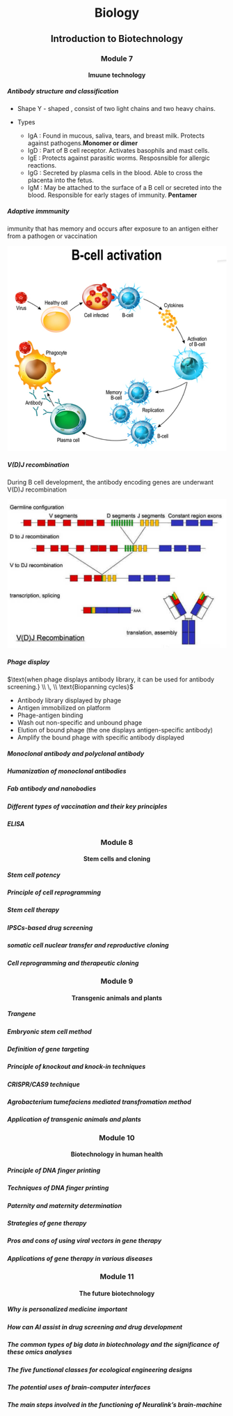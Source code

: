 # $$\text{Biology}$$

## $$\text{Introduction to Biotechnology}$$

### $$\text{Module 7}$$

#### $$\text{Imuune technology}$$

##### $\text{Antibody structure and classification}$

- $\text{Shape}$
  Y - shaped , consist of two light chains and two heavy chains.

- $\text{Types}$
  - IgA : Found in mucous, saliva, tears, and breast milk. Protects against pathogens.**Monomer or dimer**
  - IgD : Part of B cell receptor. Activates basophils and mast cells.
  - IgE : Protects against parasitic worms. Resposnsible for allergic reactions.
  - IgG : Secreted by plasma cells in the blood. Able to cross the placenta into the fetus.
  - IgM : May be attached to the surface of a B cell or secreted into the blood. Responsible for early stages of immunity. **Pentamer**

##### $\text{Adaptive immmunity}$

$\text{immunity that has memory and occurs after exposure to an antigen either from a pathogen or vaccination}$

![alt text](.\Biology_image\image.png)

##### $\text{V(D)J recombination}$

$\text{During B cell development, the antibody encoding genes are underwant V(D)J recombination}$

![alt text](.\Biology_image\image2.png)

##### $\text{Phage display}$

$\text{when phage displays antibody library, it can be used for antibody screening.}
\\
\,
\\
\text{Biopanning cycles}$

- Antibody library displayed by phage
- Antigen immobilized on platform
- Phage-antigen binding
- Wash out non-specific and unbound phage
- Elution of bound phage (the one displays antigen-specific antibody)
- Amplify the bound phage with specific antibody displayed

##### $\text{Monoclonal antibody and polyclonal antibody}$

##### $\text{Humanization of monoclonal antibodies}$

##### $\text{Fab antibody and nanobodies}$

##### $\text{Different types of vaccination and their key principles}$

##### $\text{ELISA}$

### $$\text{Module 8}$$

#### $$\text{Stem cells and cloning}$$

##### $\text{Stem cell potency}$

##### $\text{Principle of cell reprogramming}$

##### $\text{Stem cell therapy}$

##### $\text{IPSCs-based drug screening}$

##### $\text{somatic cell nuclear transfer and reproductive cloning}$

##### $\text{Cell reprogramming and therapeutic cloning}$

### $$\text{Module 9}$$

#### $$\text{Transgenic animals and plants}$$

##### $\text{Trangene}$

##### $\text{Embryonic stem cell method}$

##### $\text{Definition of gene targeting}$

##### $\text{Principle of knockout and knock-in techniques}$

##### $\text{CRISPR/CAS9 technique}$

##### $\text{Agrobacterium tumefaciens mediated transfromation method}$

##### $\text{Application of transgenic animals and plants}$

### $$\text{Module 10}$$

#### $$\text{Biotechnology in human health}$$

##### $\text{Principle of DNA finger printing}$

##### $\text{Techniques of DNA finger printing}$

##### $\text{Paternity and maternity determination}$

##### $\text{Strategies of gene therapy}$

##### $\text{Pros and cons of using viral vectors in gene therapy}$

##### $\text{Applications of gene therapy in various diseases}$

### $$\text{Module 11}$$

#### $$\text{The future biotechnology}$$

##### $\text{Why is personalized medicine important}$

##### $\text{How can AI assist in drug screening and drug development}$

##### $\text{The common types of big data in biotechnology and the significance of these omics analyses}$

##### $\text{The five functional classes for ecological engineering designs}$

##### $\text{The potential uses of brain-computer interfaces}$

##### $\text{The main steps involved in the functioning of Neuralink's brain-machine}$
